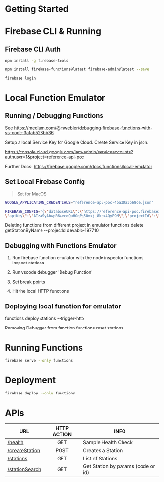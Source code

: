 # Getting Started

# Firebase CLI & Running

## Firebase CLI Auth

```sh
npm install -g firebase-tools

npm install firebase-functions@latest firebase-admin@latest --save

firebase login

```

# Local Function Emulator

## Running / Debugging Functions

See https://medium.com/@mwebler/debugging-firebase-functions-with-vs-code-3afab528bb36

Setup a local Service Key for Google Cloud. Create Service Key in json.

https://console.cloud.google.com/iam-admin/serviceaccounts?authuser=1&project=reference-api-poc

Further Docs: https://firebase.google.com/docs/functions/local-emulator

## Set Local Firebase Config

> Set for MacOS

``` sh
GOOGLE_APPLICATION_CREDENTIALS="reference-api-poc-4ba30a3b68ce.json"

FIREBASE_CONFIG="{\"databaseURL\":\"https://reference-api-poc.firebaseio.com\",\"storageBucket\":\"reference-api-poc.appspot.com\",
\"apiKey\":\"AIzaSyAbwpR64ecoQuHOqPq50mxj_8kcx4QyF9M\",\"projectId\":\"reference-api-poc\"}"
```

Deleting functions from different project in emulator
functions delete getStationByName --projectId devablo-197710

## Debugging with Functions Emulator

1. Run firebase function emulator with the node inspector
functions inspect stations

2. Run vscode debugger 'Debug Function'

3. Set break points

4. Hit the local HTTP functions

## Deploying local function for emulator
functions deploy stations --trigger-http

Removing Debugger from function
functions reset stations

# Running Functions

``` sh
firebase serve --only functions
```

#  Deployment

``` sh
firebase deploy --only functions
```

# APIs
| URL               | HTTP ACTION       | INFO      |
| ---               | :---:             | ---               |
| [/health]         | GET               | Sample Health Check  |
| [/createStation]  | POST              | Creates a Station  |
| [/stations]       | GET               | List of Stations  |
| [/stationSearch]       | GET               | Get Station by params (code or id)  |

[/health]: https://us-central1-reference-api-poc.cloudfunctions.net/health
[/stations]: https://us-central1-reference-api-poc.cloudfunctions.net/stations
[/createStation]: https://us-central1-reference-api-poc.cloudfunctions.net/createStation
[/stationSearch]: https://us-central1-reference-api-poc.cloudfunctions.net/stationSearch
